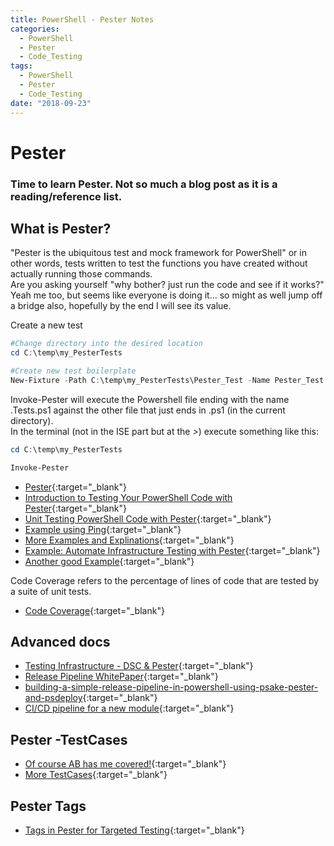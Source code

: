 ```yaml
---
title: PowerShell - Pester Notes
categories:
  - PowerShell
  - Pester
  - Code_Testing 
tags:
  - PowerShell
  - Pester 
  - Code_Testing 
date: "2018-09-23"
---
```


# Pester

### Time to learn Pester. Not so much a blog post as it is a reading/reference list.

## What is Pester?

"Pester is the ubiquitous test and mock framework for PowerShell" or in other words, tests written to test the functions you have created without actually running those commands.  
Are you asking yourself "why bother? just run the code and see if it works?"  Yeah me too, but seems like everyone is doing it... so might as well jump off a bridge also, hopefully by the end I will see its value.

Create a new test

```powershell
#Change directory into the desired location
cd C:\temp\my_PesterTests

#Create new test boilerplate
New-Fixture -Path C:\temp\my_PesterTests\Pester_Test -Name Pester_Test
```

Invoke-Pester will execute the Powershell file ending with the name .Tests.ps1 against the other file that just ends in .ps1 (in the current directory).  
In the terminal (not in the ISE part but at the *>*) execute something like this:

```powershell
cd C:\temp\my_PesterTests

Invoke-Pester 
```

- [Pester](https://github.com/pester/Pester){:target="_blank"}
- [Introduction to Testing Your PowerShell Code with Pester](https://www.red-gate.com/simple-talk/sysadmin/powershell/introduction-to-testing-your-powershell-code-with-pester/){:target="_blank"}
- [Unit Testing PowerShell Code with Pester](https://blogs.technet.microsoft.com/heyscriptingguy/2015/12/16/unit-testing-powershell-code-with-pester/){:target="_blank"}
- [Example using Ping](https://blogs.msdn.microsoft.com/mvpawardprogram/2017/05/30/testing-powershell-with-pester/){:target="_blank"}
- [More Examples and Explinations](https://www.robinosborne.co.uk/2016/06/27/unit-testing-powershell-with-pester/){:target="_blank"}
- [Example: Automate Infrastructure Testing with Pester](https://www.cardinalsolutions.com/blog/2018/02/automate_infrastructure_testing_with_pester){:target="_blank"}
- [Another good Example](http://powershelldistrict.com/pester-test-part3-advanced-concepts/){:target="_blank"}

Code Coverage refers to the percentage of lines of code that are tested by a suite of unit tests.
- [Code Coverage](https://github.com/pester/Pester/wiki/Code-Coverage){:target="_blank"}


## Advanced docs

- [Testing Infrastructure - DSC & Pester](https://sysnetdevops.com/2017/06/05/testing-infrastructure-with-pester/){:target="_blank"}
- [Release Pipeline WhitePaper](https://docs.microsoft.com/en-us/powershell/dsc/whitepapers#the-release-pipeline-model){:target="_blank"}
- [building-a-simple-release-pipeline-in-powershell-using-psake-pester-and-psdeploy](https://devblackops.io/building-a-simple-release-pipeline-in-powershell-using-psake-pester-and-psdeploy/){:target="_blank"}
- [CI/CD pipeline for a new module](https://kevinmarquette.github.io/2017-01-21-powershell-module-continious-delivery-pipeline/?utm_source=blog&utm_medium=blog&utm_content=titlelink){:target="_blank"}

## Pester -TestCases

- [Of course AB has me covered!](https://mcpmag.com/articles/2017/03/23/powershell-test-case-code-with-pester.aspx){:target="_blank"}
- [More TestCases](https://sqldbawithabeard.com/2017/11/28/2-ways-to-loop-through-collections-in-pester/){:target="_blank"}

## Pester Tags

- [Tags in Pester for Targeted Testing](https://blog.techsnips.io/how-to-use-tags-in-pester-for-targeted-testing/){:target="_blank"}

